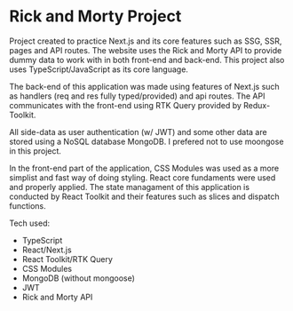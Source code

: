 # Rick and Morty Project

Project created to practice Next.js and its core features such as SSG, SSR, pages and API routes. The website uses the Rick and Morty API to provide dummy data to work with in both front-end and back-end. This project also uses TypeScript/JavaScript as its core language.

The back-end of this application was made using features of Next.js such as handlers (req and res fully typed/provided) and api routes. The API communicates with the front-end using RTK Query provided by Redux-Toolkit.

All side-data as user authentication (w/ JWT) and some other data are stored using a NoSQL database MongoDB. I prefered not to use moongose in this project.

In the front-end part of the application, CSS Modules was used as a more simplist and fast way of doing styling. React core fundaments were used and properly applied. The state managament of this application is conducted by React Toolkit and their features such as slices and dispatch functions.

Tech used:

<ul>
<li>TypeScript</li>
<li>React/Next.js</li>
<li>React Toolkit/RTK Query</li>
<li>CSS Modules</li>
<li>MongoDB (without mongoose)</li>
<li>JWT</li>
<li>Rick and Morty API</li>
</ul>
